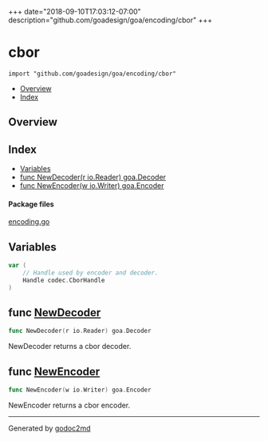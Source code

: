 +++
date="2018-09-10T17:03:12-07:00"
description="github.com/goadesign/goa/encoding/cbor"
+++


# cbor
`import "github.com/goadesign/goa/encoding/cbor"`

* [Overview](#pkg-overview)
* [Index](#pkg-index)

## <a name="pkg-overview">Overview</a>



## <a name="pkg-index">Index</a>
* [Variables](#pkg-variables)
* [func NewDecoder(r io.Reader) goa.Decoder](#NewDecoder)
* [func NewEncoder(w io.Writer) goa.Encoder](#NewEncoder)


#### <a name="pkg-files">Package files</a>
[encoding.go](/src/github.com/goadesign/goa/encoding/cbor/encoding.go) 



## <a name="pkg-variables">Variables</a>
``` go
var (
    // Handle used by encoder and decoder.
    Handle codec.CborHandle
)
```


## <a name="NewDecoder">func</a> [NewDecoder](/src/target/encoding.go?s=381:421#L20)
``` go
func NewDecoder(r io.Reader) goa.Decoder
```
NewDecoder returns a cbor decoder.



## <a name="NewEncoder">func</a> [NewEncoder](/src/target/encoding.go?s=502:542#L25)
``` go
func NewEncoder(w io.Writer) goa.Encoder
```
NewEncoder returns a cbor encoder.








- - -
Generated by [godoc2md](https://godoc.org/github.com/davecheney/godoc2md)
